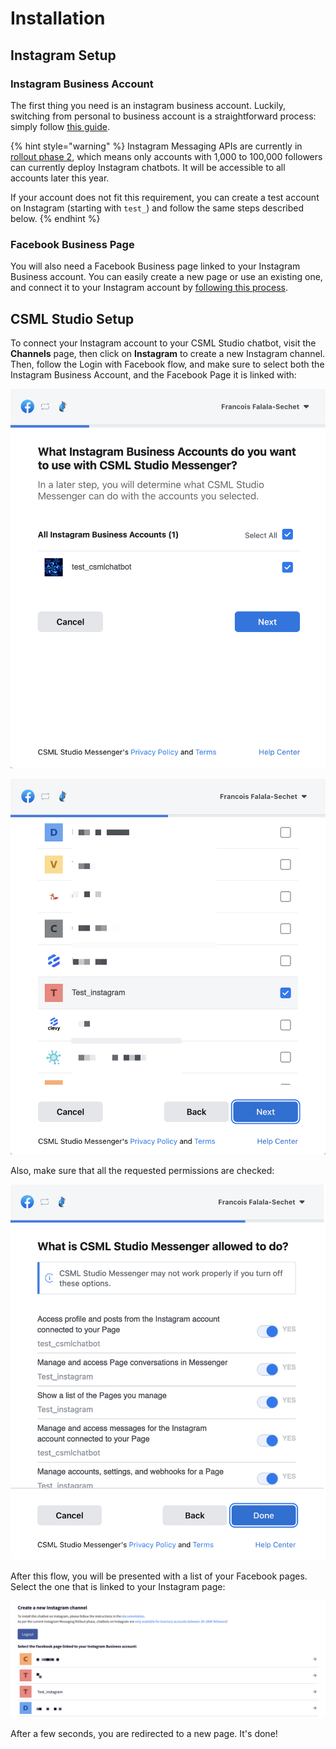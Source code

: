 # Installation

## Instagram Setup

### Instagram Business Account

The first thing you need is an instagram business account. Luckily, switching from personal to business account is a straightforward process: simply follow [this guide](https://www.facebook.com/business/help/502981923235522).

{% hint style="warning" %}
Instagram Messaging APIs are currently in [rollout phase 2](https://developers.facebook.com/docs/messenger-platform/instagram/rollout), which means only accounts with 1,000 to 100,000 followers can currently deploy Instagram chatbots. It will be accessible to all accounts later this year.

If your account does not fit this requirement, you can create a test account on Instagram \(starting with `test_`\) and follow the same steps described below.
{% endhint %}

### Facebook Business Page

You will also need a Facebook Business page linked to your Instagram Business account. You can easily create a new page or use an existing one, and connect it to your Instagram account by [following this process](https://www.facebook.com/help/1148909221857370).

## CSML Studio Setup

To connect your Instagram account to your CSML Studio chatbot, visit the **Channels** page, then click on **Instagram** to create a new Instagram channel. Then, follow the Login with Facebook flow, and make sure to select both the Instagram Business Account, and the Facebook Page it is linked with:

![](../../.gitbook/assets/image%20%28110%29.png)

![](../../.gitbook/assets/image%20%28107%29.png)

Also, make sure that all the requested permissions are checked:

![](../../.gitbook/assets/image%20%28104%29.png)

After this flow, you will be presented with a list of your Facebook pages. Select the one that is linked to your Instagram page:

![](../../.gitbook/assets/image%20%28105%29.png)

After a few seconds, you are redirected to a new page. It's done!

